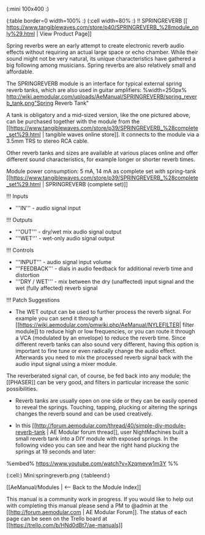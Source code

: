 (:mini 100x400 :)

(:table border=0 width=100% :)
(:cell width=80% :) 
!! SPRINGREVERB
[[ https://www.tangiblewaves.com/store/p40/SPRINGREVERB_%28module_only%29.html | View Product Page]]

Spring reverbs were an early attempt to create electronic reverb audio effects without requiring an actual large space or echo chamber. While their sound might not be very natural, its unique characteristics have gathered a big following among musicians. Spring reverbs are also relatively small and affordable.

The SPRINGREVERB module is an interface for typical external spring reverb tanks, which are also used in guitar amplifiers:
%width=250px% http://wiki.aemodular.com/uploads/AeManual/SPRINGREVERB/spring_reverb_tank.png"Spring Reverb Tank"

A tank is obligatory and a mid-sized version, like the one pictured above, can be purchased together with the module from the [[https://www.tangiblewaves.com/store/p39/SPRINGREVERB_%28complete_set%29.html | tangible waves online store]]. It connects to the module via a 3.5mm TRS to stereo RCA cable. 

Other reverb tanks and sizes are available at various places online and offer different sound characteristics, for example longer or shorter reverb times.

Module power consumption: 5 mA, 14 mA as complete set with spring-tank  
[[https://www.tangiblewaves.com/store/p39/SPRINGREVERB_%28complete_set%29.html | SPRINGREVERB (complete set)]]

!!! Inputs
* '''IN''' - audio signal input

!!! Outputs
* '''OUT''' - dry/wet mix audio signal output
* '''WET''' - wet-only audio signal output

!!! Controls
* '''INPUT''' - audio signal input volume
* '''FEEDBACK''' - dials in audio feedback for additional reverb time and distortion
* '''DRY / WET''' - mix between the dry (unaffected) input signal and the wet (fully affected) reverb signal


!!! Patch Suggestions

- The WET output can be used to further process the reverb signal. For example you can send it through a [[https://wiki.aemodular.com/pmwiki.php/AeManual/NYLEFILTER| filter module]] to reduce high or low frequencies, or you can route it through a VCA (modulated by an envelope) to reduce the reverb time. Since different reverb tanks can also sound very different, having this option is important to fine tune or even radically change the audio effect. Afterwards you need to mix the processed reverb signal back with the audio input signal using a mixer module.

The reverberated signal can, of course, be fed back into any module; the [[PHASER]] can be very good, and filters in particular increase the sonic possibilities.

- Reverb tanks are usually open on one side or they can be easily opened to reveal the springs. Touching, tapping, plucking or altering the springs changes the reverb sound and can be used creatively.

- In this [[http://forum.aemodular.com/thread/40/simple-diy-module-reverb-tank | AE Modular forum thread]], user NightMachines built a small reverb tank into a DIY module with exposed springs. In the following video you can see and hear the right hand plucking the springs at 19 seconds and later:

%embed% https://www.youtube.com/watch?v=Xzqmevw1m3Y %%



(:cell:) Mini:springreverb.png
(:tableend:)

[[AeManual/Modules | <-- Back to the Module Index]]

This manual is a community work in progress. If you would like to help out with completing this manual please send a PM to @admin at the [[http://forum.aemodular.com | AE Modular Forum]].  The status of each page can be seen on the Trello board at [[https://trello.com/b/HNd0dBt7/ae-manuals]]